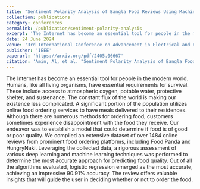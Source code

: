 ```yaml
---
title: "Sentiment Polarity Analysis of Bangla Food Reviews Using Machine and Deep Learning Algorithms"
collection: publications
category: conferences
permalink: /publication/sentiment-polarity-analysis
excerpt: 'The Internet has become an essential tool for people in the modern world. Humans, like all living organisms, have essential requirements for survival. These include access to atmospheric oxygen, potable water, protective shelter, and sustenance. The constant flux of the world is making our existence less complicated. A significant portion of the population utilizes online food ordering services to have meals delivered to their residences. Although there are numerous methods for ordering food, customers sometimes experience disappointment with the food they receive.'
date: 24 June 2024
venue: '3rd International Conference on Advancement in Electrical and Electronic Engineering (ICAEEE)'
publisher: 'IEEE'
paperurl: 'https://arxiv.org/pdf/2405.06667'
citation: 'Amin, Al, et al. "Sentiment Polarity Analysis of Bangla Food Reviews Using Machine and Deep Learning Algorithms." 2024 3rd International Conference on Advancement in Electrical and Electronic Engineering (ICAEEE). IEEE, 2024.'
---
```


The Internet has become an essential tool for people in the modern world. Humans, like all living organisms, have essential requirements for survival. These include access to atmospheric oxygen, potable water, protective shelter, and sustenance. The constant flux of the world is making our existence less complicated. A significant portion of the population utilizes online food ordering services to have meals delivered to their residences. Although there are numerous methods for ordering food, customers sometimes experience disappointment with the food they receive. Our endeavor was to establish a model that could determine if food is of good or poor quality. We compiled an extensive dataset of over 1484 online reviews from prominent food ordering platforms, including Food Panda and HungryNaki. Leveraging the collected data, a rigorous assessment of various deep learning and machine learning techniques was performed to determine the most accurate approach for predicting food quality. Out of all the algorithms evaluated, logistic regression emerged as the most accurate, achieving an impressive 90.91% accuracy. The review offers valuable insights that will guide the user in deciding whether or not to order the food.
